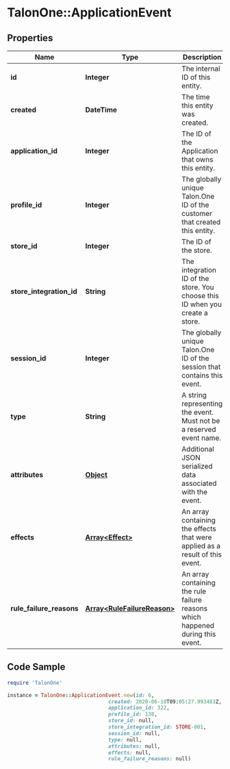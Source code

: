# TalonOne::ApplicationEvent

## Properties

Name | Type | Description | Notes
------------ | ------------- | ------------- | -------------
**id** | **Integer** | The internal ID of this entity. | 
**created** | **DateTime** | The time this entity was created. | 
**application_id** | **Integer** | The ID of the Application that owns this entity. | 
**profile_id** | **Integer** | The globally unique Talon.One ID of the customer that created this entity. | [optional] 
**store_id** | **Integer** | The ID of the store. | [optional] 
**store_integration_id** | **String** | The integration ID of the store. You choose this ID when you create a store. | [optional] 
**session_id** | **Integer** | The globally unique Talon.One ID of the session that contains this event. | [optional] 
**type** | **String** | A string representing the event. Must not be a reserved event name. | 
**attributes** | [**Object**](.md) | Additional JSON serialized data associated with the event. | 
**effects** | [**Array&lt;Effect&gt;**](Effect.md) | An array containing the effects that were applied as a result of this event. | 
**rule_failure_reasons** | [**Array&lt;RuleFailureReason&gt;**](RuleFailureReason.md) | An array containing the rule failure reasons which happened during this event. | [optional] 

## Code Sample

```ruby
require 'TalonOne'

instance = TalonOne::ApplicationEvent.new(id: 6,
                                 created: 2020-06-10T09:05:27.993483Z,
                                 application_id: 322,
                                 profile_id: 138,
                                 store_id: null,
                                 store_integration_id: STORE-001,
                                 session_id: null,
                                 type: null,
                                 attributes: null,
                                 effects: null,
                                 rule_failure_reasons: null)
```


